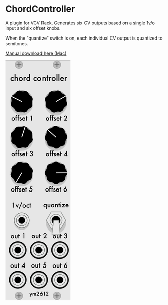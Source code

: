 # ChordController

A plugin for VCV Rack. Generates six CV outputs based on a single 1v/o input and six offset knobs. 

When the "quantize" switch is on, each individual CV output is quantized to semitones.

[Manual download here (Mac)](./ChordController-1.0.0-mac.zip)

![ChordController](./ChordController.png)